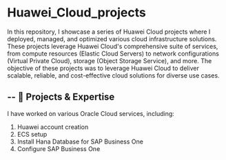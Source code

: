 # Huawei_Cloud_projects

In this repository, I showcase a series of Huawei Cloud projects where I deployed, managed, and optimized various cloud infrastructure solutions. These projects leverage Huawei Cloud's comprehensive suite of services, from compute resources (Elastic Cloud Servers) to network configurations (Virtual Private Cloud), storage (Object Storage Service), and more. The objective of these projects was to leverage Huawei Cloud to deliver scalable, reliable, and cost-effective cloud solutions for diverse use cases.

--
🔹 Projects & Expertise
-
I have worked on various Oracle Cloud services, including:

1. Huawei account creation
2. ECS setup
3. Install Hana Database for SAP Business One
4. Configure SAP Business One
